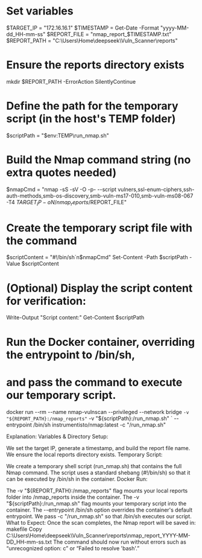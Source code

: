 # Set variables
$TARGET_IP = "172.16.16.1"
$TIMESTAMP = Get-Date -Format "yyyy-MM-dd_HH-mm-ss"
$REPORT_FILE = "nmap_report_$TIMESTAMP.txt"
$REPORT_PATH = "C:\Users\Home\deepseek\Vuln_Scanner\reports"

# Ensure the reports directory exists
mkdir $REPORT_PATH -ErrorAction SilentlyContinue

# Define the path for the temporary script (in the host's TEMP folder)
$scriptPath = "$env:TEMP\run_nmap.sh"

# Build the Nmap command string (no extra quotes needed)
$nmapCmd = "nmap -sS -sV -O -p- --script vulners,ssl-enum-ciphers,ssh-auth-methods,smb-os-discovery,smb-vuln-ms17-010,smb-vuln-ms08-067 -T4 $TARGET_IP -oN /nmap_reports/$REPORT_FILE"

# Create the temporary script file with the command
$scriptContent = "#!/bin/sh`n$nmapCmd"
Set-Content -Path $scriptPath -Value $scriptContent

# (Optional) Display the script content for verification:
Write-Output "Script content:"
Get-Content $scriptPath

# Run the Docker container, overriding the entrypoint to /bin/sh,
# and pass the command to execute our temporary script.
docker run --rm --name nmap-vulnscan --privileged --network bridge `
  -v "${REPORT_PATH}:/nmap_reports" `
  -v "${scriptPath}:/run_nmap.sh" `
  --entrypoint /bin/sh instrumentisto/nmap:latest -c "/run_nmap.sh"


Explanation:
Variables & Directory Setup:

We set the target IP, generate a timestamp, and build the report file name.
We ensure the local reports directory exists.
Temporary Script:

We create a temporary shell script (run_nmap.sh) that contains the full Nmap command.
The script uses a standard shebang (#!/bin/sh) so that it can be executed by /bin/sh in the container.
Docker Run:

The -v "${REPORT_PATH}:/nmap_reports" flag mounts your local reports folder into /nmap_reports inside the container.
The -v "${scriptPath}:/run_nmap.sh" flag mounts your temporary script into the container.
The --entrypoint /bin/sh option overrides the container's default entrypoint.
We pass -c "/run_nmap.sh" so that /bin/sh executes our script.
What to Expect:
Once the scan completes, the Nmap report will be saved in:
makefile
Copy
C:\Users\Home\deepseek\Vuln_Scanner\reports\nmap_report_YYYY-MM-DD_HH-mm-ss.txt
The command should now run without errors such as “unrecognized option: c” or “Failed to resolve 'bash'.”
